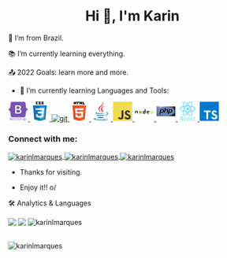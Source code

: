 <h1 align="center">Hi 👋, I'm Karin</h1>

:house_with_garden: I’m from Brazil.

:books: I’m currently learning everything.

:outbox_tray: 2022 Goals: learn more and more.

- 🌱 I’m currently learning Languages and Tools:
<p align="left"> 
<a href="https://getbootstrap.com" target="_blank"> 
<img src="https://raw.githubusercontent.com/devicons/devicon/master/icons/bootstrap/bootstrap-plain-wordmark.svg" alt="bootstrap" width="40" height="40"/> 
</a> 
<a href="https://www.w3schools.com/css/" target="_blank"> 
<img src="https://raw.githubusercontent.com/devicons/devicon/master/icons/css3/css3-original-wordmark.svg" alt="css3" width="40" height="40"/> 
</a> 
<a href="https://git-scm.com/" target="_blank">
<img src="https://www.vectorlogo.zone/logos/git-scm/git-scm-icon.svg" alt="git" width="40" height="40"/> 
</a> 
<a href="https://www.w3.org/html/" target="_blank"> 
<img src="https://raw.githubusercontent.com/devicons/devicon/master/icons/html5/html5-original-wordmark.svg" alt="html5" width="40" height="40"/> 
</a> 
<a href="https://www.java.com" target="_blank"> 
<img src="https://raw.githubusercontent.com/devicons/devicon/master/icons/java/java-original.svg" alt="java" width="40" height="40"/> </a> 
<a href="https://developer.mozilla.org/en-US/docs/Web/JavaScript" target="_blank"> 
<img src="https://raw.githubusercontent.com/devicons/devicon/master/icons/javascript/javascript-original.svg" alt="javascript" width="40" height="40"/> 
</a> 
<a href="https://nodejs.org" target="_blank"> 
<img src="https://raw.githubusercontent.com/devicons/devicon/master/icons/nodejs/nodejs-original-wordmark.svg" alt="nodejs" width="40" height="40"/> 
</a> 
<a href="https://www.php.net" target="_blank"> 
<img src="https://raw.githubusercontent.com/devicons/devicon/master/icons/php/php-original.svg" alt="php" width="40" height="40"/> 
</a> 
<a href="https://reactjs.org/" target="_blank"> 
<img src="https://raw.githubusercontent.com/devicons/devicon/master/icons/react/react-original-wordmark.svg" alt="react" width="40" height="40"/> 
</a> 
<a href="https://www.typescriptlang.org/" target="_blank"> 
<img src="https://raw.githubusercontent.com/devicons/devicon/master/icons/typescript/typescript-original.svg" alt="typescript" width="40" height="40"/> 
</a> 
</p>

<h3 align="left">Connect with me:</h3>
 <p align="left">
<a href="https://linkedin.com/in/karinlmarques" target="blank">
<img align="center" src="https://raw.githubusercontent.com/rahuldkjain/github-profile-readme-generator/master/src/images/icons/Social/linked-in-alt.svg" alt="karinlmarques" height="30" width="40" />
</a>
<a href="https://fb.com/karinlmarques" target="blank">
<img align="center" src="https://raw.githubusercontent.com/rahuldkjain/github-profile-readme-generator/master/src/images/icons/Social/facebook.svg" alt="karinlmarques" height="30" width="40" />
</a>
<a href="https://instagram.com/karinlmarques" target="blank">
<img align="center" src="https://raw.githubusercontent.com/rahuldkjain/github-profile-readme-generator/master/src/images/icons/Social/instagram.svg" alt="karinlmarques" height="30" width="40" />
</a>
</p>

- Thanks for visiting.

- Enjoy it!! o/

  
 🛠 Analytics & Languages
  <div display="flex">
  <img width="40%" align="center" src="https://github-readme-stats.vercel.app/api?username=karinlmarques&show_icons=true&theme=midnight-purple"/>
  <img width="40%" align="center" src="https://github-readme-stats.vercel.app/api/top-langs/?username=karinlmarques&layout=compact&theme=midnight-purple">
  <img align="center" src="https://github-readme-streak-stats.herokuapp.com/?user=karinlmarques&show_icons=true&theme=midnight-purple" alt="karinlmarques" />
  </div>
    
<br>
<p align="left"> 
<img src="https://komarev.com/ghpvc/?username=karinlmarques&label=Profile%20views&color=0e75b6&style=flat" alt="karinlmarques" /> 
</p>

